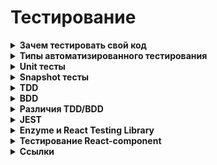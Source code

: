 <h1>Тестирование</h1>

[//]: # (Зачем тестировать свой код)
<details><summary><b>Зачем тестировать свой код</b></summary><p>

- ты продумываешь детали еще до реализации, это помогает абстрагироваться от кода и уловить непонятные моменты в ТЗ на самом раннем этапе
- помогают наладить коммуникацию между разными членами команды: разработчиком, тестировщиком, менеджером и тд.
- раньше отлавливаются ошибки в коде, а чем раньше поймана бага, тем дешевле ее пофиксить
- меньше переходов туда-обратно таска от разработчика к тестировщику, значит, таски быстрее доедут до прода и меньше
  придется переключаться между тасками
- разгружаете своих ручных тестировщиков. Регрессионное тестирование — процесс очень трудоемкий. Если все покрыто
  автотестами, им достаточно просто описать тест-кейсы, код могут написать автоматизатор или разработчик
- можно смелее делать рефакторинг
- хорошие тесты — это еще и документация, и они помогают быстрее адаптироваться новым членам команды
- очень важно при использовании Agile-методик потому что они подразумевают `непрерывную интеграцию (CI)`
  и `непрерывную доставку (Continuous Delivery/CD)` — слитый merge-request сразу идёт в production. Автоматизированные
  сборки, автоматизированное тестирование и т.д.

<br></p>
</details>

[//]: # (Типы автоматизированного тестирования)
<details><summary><b>Типы автоматизированного тестирования</b></summary><p>

Существует сразу несколько различных типов автоматизированного тестирования программного обеспечения.<br>
Это - некоторые из наиболее распространенных

- `Unit-тестирование` — проверка работы отдельных модулей самих по себе. Тестируем минимальные сущности по
  отдельности.<br>
  Разница между юнит- и модульным тестированием - нет большой разницы. При юнит-тестировании мы используем реальные
  объекты и драйверы как функциональные параметры, в то время как в модульном тестировании – как особые значения.<br>
  Юнит-тестами называют проверки отдельных классов нашего приложения, и это техника белого ящика. Так как классы тоже
  попадают под определение «составная часть, элемент чего-либо», то можно сказать, что юнит-тестирование — это
  разновидность компонентного тестирования, чаще всего выполняемая (а ещё точнее — чаще всего НЕ выполняемая)
  разработчиками.<br>
  Компонентное/Модульное/Unit тестирование часто смешивают, точную разницу установить трудно.<br>
- `Компонентное тестирование` — проверяется удобство использования каждого отдельного компонента. Каждый компонент
  должен находиться в независимом состоянии, а также в контролируемом состоянии.<br>
  Тестирование составных частей программы по отдельности, изолированно.<br>
  Модульное тестирование от компонентного отличается тем, что в компонентном используют реальные объекты и драйверы, а в
  модульном – конкретные значения.
  <br>
- `Модульное тестирование` — проверяем что каждый модуль приложения, рассматриваемый отдельно, работает правильно.
  Например: конкретная функция возвращает ожидаемое значение, и предоставляет некоторые известные входные данные.
  <br>
- `Тест на «запах дыма»` — для проверки работоспособности системы. Например, в React - приложении мы можем
  визуализировать основной компонент приложения и вызывать его через день. Если он отображается правильно, мы можем быть
  уверены в том, что наше приложение будет отображаться в браузере.
  <br>
- `Интеграционный тест` — для проверки того, что два модуля (или более) могут хорошо работать вместе. Например, можно
  запустить тест, чтобы убедиться, что сервер и база данных действительно обмениваются данными. <br>
- `Функциональный тест` — для проверки того, что система соответствует своей функциональной спецификации.<br>
- `Сквозное тестирование` — использует приложение так же, как оно будет использоваться в реальном мире. Вы
  можете использовать такой инструмент, как cypress для E2E тестов.<br>
- `Приемочный тест` — Обычно подобный тест осуществляет владелец бизнеса, чтобы убедиться в том, что система
  соответствует спецификациям.
  <br>
- `Тест производительности` — чтобы увидеть, как система работает при значительной нагрузке. В веб-интерфейсе
  речь обычно идет о том, как быстро приложение загружается в браузер пользователя.

**Ссылки**

- [Как протестировать React-приложения с помощью React Testing Library](https://www.internet-technologies.ru/articles/test-react-priloz-s-pom-react-testing-library.html)
- [Модульное, компонентное и юнит-тестирование](https://natalyarukol.ru/2011/05/15/modulnoe-komponentnoe-i-yunit-testir/)
- [Модульное/юнит/компонентное тестирование ](https://github.com/VladislavEremeev/QA_bible/blob/master/vidy-metody-urovni-testirovaniya/modulnoe-yunit-komponentnoe-testirovanie-module-unit-component-testing.md)

<br></p>
</details>

[//]: # (Unit тесты )
<details><summary><b>Unit тесты </b></summary><p>

Проверка работы отдельных модулей самих по себе. Тестируем минимальные сущности по отдельности.

Например:

- Отдельно проверяем наличие кнопки на экране
- Отдельно проверяем какой текст на ней выводится
- Отдельно проверяем корректно ли работает её нажатие

<br></p>
</details>


[//]: # (Snapshot тесты )
<details><summary><b>Snapshot тесты </b></summary><p>

Тесты, которые делают скриншот экрана (эталонный скриншот) и сравнивают с актуальным скриншотом, который делается во
время прогона тестов.

<br></p>
</details>


[//]: # (TDD)
<details><summary><b>TDD</b></summary><p>

`Test Driven Development` — разработка через тестирование
Подход, когда вначале пишутся тесты, а потом разрабатывается кусок программы из удовлетворяющий
Хорошо подходит для `юнит-тестирования` (проверка работы отдельных модулей самих по себе).
`TDD` проверяет работу функций.

**Юнит-тесты**<br>
Система состоит из маленьких блоков, функций (компоненты, селекторы, редьюсеры...). Каждый из них тестируем

**Преимущества**<br>
- Программа будет удобной (в частности её интерфейсы) — мы начинаем ей пользоваться до того как создали. А не «создали, теперь придумаем как её удобно использовать»
- Будет стройная модульная архитектура (иначе тестами не покроешь)
- Будет 100% покрытие тестами
- Тестирование и дебаг становится простым
- Можем отследить что возникли какие-то сайд-эффекты и побочные баги в связи с вводом новой функциональности. Есть 5 фич, все работают. Добавили шестую - одна из первых пяти сломалась. Так могли бы и не заметить - но тесты выявят проблему.
- В результате время на разработку уменьшается, т.к. правок меньше, режим дебага упрощается и логика изначально продумывается лучше.

**Недостатки**
- если заказчик не сказал точные требования - затраты времени будут большими. Когда даже ещё непонятно - как это будет работать (сегодня сказали «сделайте желтое», завтра: «пофиг на цвет, делайте прямоугольное»).

<br></p>
</details>

[//]: # (BDD)
<details><summary><b>BDD</b></summary><p>

`Behavior Driven Development` — разработка на основе поведения
Расширение TDD-подхода.
Хорошо подходит для тестирования `интеграционного` (как отдельные модули работают друг с другом) и `e2e` (проверка всей системы целиком).
`BDD` проверяет пользовательские сценарии.

<br></p>
</details>

[//]: # (Различия TDD/BDD)
<details><summary><b>Различия TDD/BDD</b></summary><p>

- `TDD` хорошо подходит для юнит-тестирования, т.е. для проверки работы отдельных модулей самих по себе. 
- `BDD` хорошо подходит для тестирования `интеграционного` (как отдельные модули работают друг с другом) и `e2e` (проверка всей системы целиком).

- `TDD`: тесты сразу реализуются в коде, 
- `BDD` чаще всего описываются шаги на языке, понятном всем, а не только разработчикам.

- `TDD`: юнит-тесты пишут сами разработчики. 
- `BDD` требует объедения усилий разных членов команды. Обычно тест-кейсы (шаги) описываются ручным тестировщиком или аналитиком и воплощаются в код тестировщиком-автоматизатором. В нашей команде мы (фронтенедеры) описываем шаги вместе с тестировщиками, а код тестов пишет фронтенд-команда.

- `TDD` проверяет работу функций
- `BDD` проверяет пользовательские сценарии.

<br></p>
</details> 

[//]: # (JEST)
<details><summary><b>JEST</b></summary><p>

Среда запуска тестов JavaScript, фрэймворк.<br>
В `CreateReactApp` встроена изначально.

Разработана Facebook

Это фреймворк, разработанный с учетом простоты и предлагающий мощный и элегантный API для создания изолированных тестов,
сравнения снимков, фиксации, покрытия тестами и многого другого.

Jest — это раннер на основе Node. Это означает, что тесты всегда выполняются в среде Node, а не в реальном браузере.

- [Hexlet - JS: React. Тестирование ](https://ru.hexlet.io/courses/js-react/lessons/tests/theory_unit)
- [Habr - React: тестируем компоненты с помощью Jest и Testing Library](https://habr.com/ru/company/timeweb/blog/670480/)
- [Тестирование компонентов в React с использованием Jest: основы](https://code.tutsplus.com/ru/articles/testing-components-in-react-using-jest-the-basics--cms-28934)
- [IT-Kamasutra #92 - Тестируем компоненты, тесты, react-test-renderer](https://youtu.be/Kyc_Z_2b2Hc)
- [IT-Kamasutra #92 - как протестить APP](https://youtu.be/Kyc_Z_2b2Hc?t=1653)
- [Habr - React: тестируем компоненты с помощью Jest и Testing Library](https://habr.com/ru/company/timeweb/blog/670480/)
- [Hexlet - Unit-тестирование React](https://ru.hexlet.io/courses/js-react/lessons/tests/theory_unit)
- [Тестирование компонентов в React с использованием Jest: основы](https://code.tutsplus.com/ru/articles/testing-components-in-react-using-jest-the-basics--cms-28934)
- [Как протестировать React-приложения с помощью React Testing Library](https://www.internet-technologies.ru/articles/test-react-priloz-s-pom-react-testing-library.html)

<br></p>
</details>

[//]: # (Enzyme и React Testing Library)
<details><summary><b>Enzyme и React Testing Library</b></summary><p>

Когда дело доходит до тестирования React-приложений, есть сразу несколько возможных вариантов, наиболее
распространенными из которых являются `Enzyme` и `React Testing Library`.

**React Testing Library**

Библиотека для тестирования JavaScript, созданная специально для тестирования компонентов React.<br>
Имитирует взаимодействие пользователя с изолированными компонентами и утверждает их выходные данные, чтобы гарантировать
правильное поведение пользовательского интерфейса.

В `CreateReactApp` надо устанавливать отдельно?<br>
Официальная рекомендация команды разработчиков React.

Если вы хотите протестировать компоненты отдельно от дочерних компонентов, которые они отображают, мы рекомендуем
использовать react-testing-library. react-testing-library— это библиотека для тестирования компонентов React таким
образом, чтобы они были похожи на то, как эти компоненты используются конечными пользователями. Он хорошо подходит для
модульного, интеграционного и сквозного тестирования компонентов и приложений React. Он работает более непосредственно с
узлами DOM, и поэтому рекомендуется использовать с jest-dom для улучшенных утверждений.

React Testing Library является подмножеством семейства пакетов @testing-library. Ее философия очень проста. Вашим
пользователям все равно, используете ли вы redux или context для управления состоянием. Они меньше заботятся о простоте
хуков или о различии между классом и функциональными компонентами. Они просто хотят, чтобы приложение работало
определенным образом. Поэтому не удивительно, что основным руководящим принципом этой библиотеки является:

«Чем больше ваши тесты похожи на то, как используется ваше программное обеспечение, тем больше уверенности они могут вам
дать».

Поэтому, что бы вы ни делали, помните о конечных пользователях и тестируйте приложение так, как они будут его
использовать или уже используют.

Выбор React Testing Library предоставляет целый ряд преимуществ. Во-первых, с ней гораздо легче начать работать. Каждый
новый проект React, загруженный с помощью Create-React-App,поставляется с настроенными React Testing Library и Jest.
Документация React также рекомендует этот инструмент в качестве библиотеки тестирования. Наконец, руководящий принцип
имеет большой смысл - функциональность, а не детали реализации.

<br></p>
</details>

[//]: # (Тестирование React-component )
<details><summary><b>Тестирование React-component</b></summary><p>

См. «React - Тестирование React-component»

<br></p>
</details>

[//]: # (Ссылки)
<details><summary><b>Ссылки</b></summary><p>

- [Что такое TDD и BDD на пальцах, и что должен знать о них фронтендер](https://medium.com/@lucyhackwrench/%D1%87%D1%82%D0%BE-%D1%82%D0%B0%D0%BA%D0%BE%D0%B5-tdd-%D0%B8-bdd-%D0%BD%D0%B0-%D0%BF%D0%B0%D0%BB%D1%8C%D1%86%D0%B0%D1%85-%D0%B8-%D1%87%D1%82%D0%BE-%D0%B4%D0%BE%D0%BB%D0%B6%D0%B5%D0%BD-%D0%B7%D0%BD%D0%B0%D1%82%D1%8C-%D0%BE-%D0%BD%D0%B8%D1%85-%D1%84%D1%80%D0%BE%D0%BD%D1%82%D0%B5%D0%BD%D0%B4%D0%B5%D1%80-701a10e06bb9)
- [IT-ликбез из тачилы. TDD - Разработка посредством тестирования](https://youtu.be/LGgMD_Evz_M)
- [IT-Kamasutra #89 - Тесты, jest, tdd, тестируем reducer - React JS](https://youtu.be/fJlx8B9cU7w)
- [https://learn.javascript.ru/testing-mocha - Автоматическое тестирование c использованием фреймворка Mocha](https://learn.javascript.ru/testing-mocha)

<br></p>
</details>